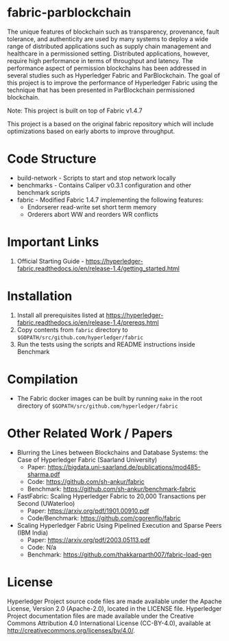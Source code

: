 # fabric-parblockchain
The unique features of blockchain such as transparency, provenance, fault tolerance, and authenticity are used by many systems to deploy a wide range of distributed applications such as supply chain management and healthcare in a permissioned setting. Distributed applications, however, require high performance in terms of throughput and latency. The performance aspect of permission blockchains has been addressed in several studies such as Hyperledger Fabric and ParBlockchain. The goal of this project is to improve the performance of Hyperledger Fabric using the technique that has been presented in ParBlockchain permissioned blockchain.

Note: This project is built on top of Fabric v1.4.7 

This project is a based on the  original fabric repository which will include optimizations based on early aborts to improve throughput.

# Code Structure
* build-network - Scripts to start and stop network locally
* benchmarks - Contains Caliper v0.3.1 configuration and other benchmark scripts
* fabric - Modified Fabric 1.4.7 implementing the following features:
  * Endorserer read-write set short term memory
  * Orderers abort WW and reorders WR conflicts

# Important Links
1. Official Starting Guide - https://hyperledger-fabric.readthedocs.io/en/release-1.4/getting_started.html

# Installation 
1. Install all prerequisites listed at https://hyperledger-fabric.readthedocs.io/en/release-1.4/prereqs.html
2. Copy contents from `fabric` directory to `$GOPATH/src/github.com/hyperledger/fabric`
3. Run the tests using the scripts and README instructions inside Benchmark

# Compilation
- The Fabric docker images can be built by running `make` in the root directory of `$GOPATH/src/github.com/hyperledger/fabric`

# Other Related Work / Papers
- Blurring the Lines between Blockchains and Database Systems: the Case of Hyperledger Fabric (Saarland University)
  - Paper: https://bigdata.uni-saarland.de/publications/mod485-sharma.pdf
  - Code: https://github.com/sh-ankur/fabric
  - Benchmark: https://github.com/sh-ankur/benchmark-fabric
- FastFabric: Scaling Hyperledger Fabric to 20,000 Transactions per Second (UWaterloo)
  - Paper: https://arxiv.org/pdf/1901.00910.pdf
  - Code/Benchmark: https://github.com/cgorenflo/fabric
- Scaling Hyperledger Fabric Using Pipelined Execution and Sparse Peers (IBM India)
  - Paper: https://arxiv.org/pdf/2003.05113.pdf
  - Code: N/a
  - Benchmark: https://github.com/thakkarparth007/fabric-load-gen


# License
Hyperledger Project source code files are made available under the Apache License, Version 2.0 (Apache-2.0), located in the LICENSE file. Hyperledger Project documentation files are made available under the Creative Commons Attribution 4.0 International License (CC-BY-4.0), available at http://creativecommons.org/licenses/by/4.0/.
